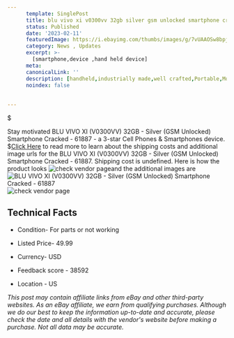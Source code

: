 ```yaml
---
      template: SinglePost
      title: blu vivo xi v0300vv 32gb silver gsm unlocked smartphone cracked 61887
      status: Published
      date: '2023-02-11'
      featuredImage: https://i.ebayimg.com/thumbs/images/g/7vUAAOSw8bpjdUxM/s-l225.jpg
      category: News , Updates
      excerpt: >-
        [smartphone,device ,hand held device]
      meta:
      canonicalLink: ''
      description: [handheld,industrially made,well crafted,Portable,Mobile,Compact,Convenient,Lightweight,Maneuverable,Man-portable,Miniature,Carriable,Hand-held,Light,Holdable,Transportable,Mobile device,Pocket-sized,On-the-go,Wireless,Cordless,Compact size,Convenient size, smartphone,device ,hand held device]
      noindex: false
      
        
---
```

$

Stay motivated BLU VIVO XI (V0300VV) 32GB - Silver (GSM Unlocked) Smartphone Cracked - 61887 - a 3-star Cell Phones & Smartphones device.
$[Click Here](https://www.ebay.com/itm/144917659890?hash=item21bdc400f2%3Ag%3A7vUAAOSw8bpjdUxM&mkevt=1&mkcid=1&mkrid=711-53200-19255-0&campid=%253CePNCampaignId%253E&customid=%253CreferenceId%253E&toolid=10049) to read more to learn about the shipping costs and additional image urls for the BLU VIVO XI (V0300VV) 32GB - Silver (GSM Unlocked) Smartphone Cracked - 61887. Shipping cost is undefined. Here is how the product looks ![check vendor page](https://i.ebayimg.com/thumbs/images/g/7vUAAOSw8bpjdUxM/s-l225.jpg)and the additional images are![BLU VIVO XI (V0300VV) 32GB - Silver (GSM Unlocked) Smartphone Cracked - 61887](https://i.ebayimg.com/images/g/7vUAAOSw8bpjdUxM/s-l1600.jpg)![check vendor page](https://origin-galleryplus.ebayimg.com/ws/web/144917659890_2_0_1/225x225.jpg,https://origin-galleryplus.ebayimg.com/ws/web/144917659890_3_0_1/225x225.jpg,https://origin-galleryplus.ebayimg.com/ws/web/144917659890_4_0_1/225x225.jpg,https://origin-galleryplus.ebayimg.com/ws/web/144917659890_5_0_1/225x225.jpg,https://origin-galleryplus.ebayimg.com/ws/web/144917659890_6_0_1/225x225.jpg)



 ## Technical Facts 



     
      

 - Condition- For parts or not working 


      

 - Listed Price- 49.99 


      

 - Currency- USD 


      

 - Feedback score - 38592 


      

 - Location - US 


      
      

 *_This post may contain affiliate links from eBay and other third-party websites. As an eBay affiliate, we earn from qualifying purchases. Although we do our best to keep the information up-to-date and accurate, please check the date and all details with the vendor's website before making a purchase. Not all data may be accurate._*






